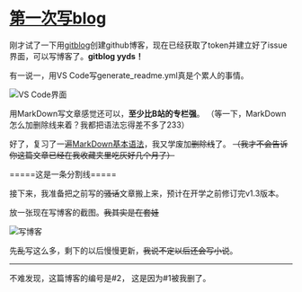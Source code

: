 # [第一次写blog](https://github.com/SunJunge08/sjg-blog/issues/2)

刚才试了一下用[gitblog](https://github.com/yihong0618/gitblog)创建github博客，现在已经获取了token并建立好了issue界面，可以写博客了。**gitblog yyds！**

有一说一，用VS Code写generate_readme.yml真是个累人的事情。

![VS Code界面](https://user-images.githubusercontent.com/70008772/129843917-60d258fb-a661-46ab-ad2c-fe8d6355b7e4.png)

用MarkDown写文章感觉还可以，**至少比B站的专栏强**。
（等一下，MarkDown怎么加删除线来着？我都把语法忘得差不多了233）

好了，复习了一遍[MarkDown基本语法](https://www.jianshu.com/p/191d1e21f7ed)，我又学废加~~删除线~~了。
~~（我才不会告诉你这篇文章已经在我收藏夹里吃灰好几个月了）~~

=====这是一条分割线=====

接下来，我准备把之前写的~~骚话~~文章搬上来，预计在开学之前修订完v1.3版本。

放一张现在写博客的截图。~~我其实是在套娃~~

![写博客](https://user-images.githubusercontent.com/70008772/129844966-41605cb6-2b5c-4cb1-a1dc-1b7ecc334568.png)

先~~乱~~写这么多，剩下的以后慢慢更新，~~我说不定以后还会写小说~~。

---

不难发现，这篇博客的编号是#2，
这是因为#1被我删了。